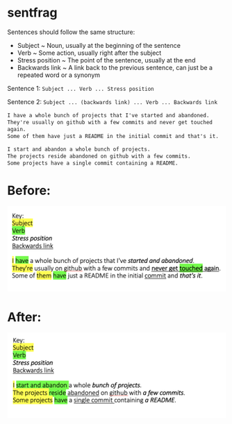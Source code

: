 # sentfrag

Sentences should follow the same structure:
- Subject ~ Noun, usually at the beginning of the sentence
- Verb ~ Some action, usually right after the subject
- Stress position ~ The point of the sentence, usually at the end
- Backwards link ~ A link back to the previous sentence, can just be a repeated word or a synonym

Sentence 1: `Subject ... Verb ... Stress position`

Sentence 2: `Subject ... (backwards link) ... Verb ... Backwards link`

```
I have a whole bunch of projects that I've started and abandoned. 
They're usually on github with a few commits and never get touched again. 
Some of them have just a README in the initial commit and that's it.
```

```
I start and abandon a whole bunch of projects. 
The projects reside abandoned on github with a few commits. 
Some projects have a single commit containing a README.
```
# Before:
<img src="docs/before.png"/>

# After:
<img src="docs/after.png"/>